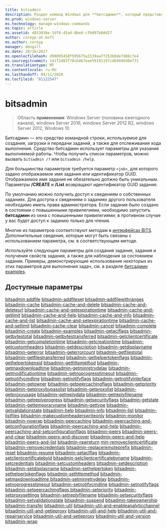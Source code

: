 ```yaml
---
title: bitsadmin
description: Раздел команд Windows для **битсадмин**, который представляет собой средство командной строки, используемое для создания, загрузки и передачи заданий и отслеживания хода выполнения.
ms.prod: windows-server
ms.technology: manage-windows-commands
ms.topic: article
ms.assetid: 4853036e-1df8-45ad-8be6-cfb097b8dd27
author: coreyp-at-msft
ms.author: coreyp
manager: dongill
ms.date: 10/16/2017
ms.openlocfilehash: d98095450f595675a1539aa7f253b0de7d08cfe4
ms.sourcegitcommit: 141f2d83f70cb467eee59191197cdb9446d8ef31
ms.translationtype: MT
ms.contentlocale: ru-RU
ms.lasthandoff: 04/11/2020
ms.locfileid: "81122547"
---
```

# <a name="bitsadmin"></a>bitsadmin

> Область **применения**: Windows Server (половина ежегодного канала), windows Server 2016, windows Server 2012 R2, windows Server 2012, Windows 10

Битсадмин — это средство командной строки, используемое для создания, загрузки и передачи заданий, а также для отслеживания хода выполнения. Средство битсадмин использует параметры для указания выполняемой работы. Чтобы получить список параметров, можно вызвать `bitsadmin /?` или `bitsadmin /help`.

Для большинства параметров требуется параметр `<job>`, для которого задано отображаемое имя задания или идентификатор GUID. Отображаемое имя задания не обязательно должно быть уникальным. Параметры **/CREATE** и **/List** возвращают идентификатор GUID задания.

По умолчанию можно получить доступ к сведениям о собственных заданиях. Для доступа к сведениям о заданиях другого пользователя необходимо иметь права администратора. Если задание было создано в состоянии с повышенными привилегиями, необходимо запустить **битсадмин** из окна с повышенными привилегиями; в противном случае у вас будет доступ к заданию только для чтения.

Многие из параметров соответствуют методам в [интерфейсах BITS](https://docs.microsoft.com/windows/win32/bits/bits-interfaces). Дополнительные сведения, которые могут быть связаны с использованием параметра, см. в соответствующем методе.

Используйте следующие параметры для создания задания, задания и получения свойств задания, а также для наблюдения за состоянием задания. Примеры, демонстрирующие использование некоторых из этих параметров для выполнения задач, см. в разделе [битсадмин examples](bitsadmin-examples.md).

## <a name="available-switches"></a>Доступные параметры

 [bitsadmin addfile](bitsadmin-addfile.md) [bitsadmin-addfileset](bitsadmin-addfileset.md) [bitsadmin-addfilewithranges](bitsadmin-addfilewithranges.md) [bitsadmin-cache](bitsadmin-cache.md) [bitsadmin-cache-and-delete](bitsadmin-cache-and-delete.md) [bitsadmin-cache-and-deleteurl](bitsadmin-cache-and-deleteurl.md) [bitsadmin-cache-and-getexpirationtime](bitsadmin-cache-and-getexpirationtime.md) [bitsadmin-cache-and-getlimit](bitsadmin-cache-and-getlimit.md) [bitsadmin-cache-and-help](bitsadmin-cache-and-help.md) [bitsadmin-cache-and-info](bitsadmin-cache-and-info.md) [bitsadmin-cache-and-list](bitsadmin-cache-and-list.md) [bitsadmin-cache-and-setexpirationtime](bitsadmin-cache-and-setexpirationtime.md) [bitsadmin-cache-and-setlimit](bitsadmin-cache-and-setlimit.md) [bitsadmin-cache-clear](bitsadmin-cache-clear.md) [bitsadmin-cancel](bitsadmin-cancel.md) [bitsadmin-complete](bitsadmin-complete.md) [bitsadmin-create](bitsadmin-create.md) [bitsadmin-examples](bitsadmin-examples.md) [bitsadmin-getaclflags](bitsadmin-getaclflags.md) [bitsadmin-getbytestotal](bitsadmin-getbytestotal.md) [bitsadmin-getbytestransferred](bitsadmin-getbytestransferred.md) [bitsadmin-getclientcertificate](bitsadmin-getclientcertificate.md) [bitsadmin-getcompletiontime](bitsadmin-getcompletiontime.md) [bitsadmin-getcreationtime](bitsadmin-getcreationtime.md) [bitsadmin-getcustomheaders](bitsadmin-getcustomheaders.md) [bitsadmin-getdescription](bitsadmin-getdescription.md) [bitsadmin-getdisplayname](bitsadmin-getdisplayname.md) [bitsadmin-geterror](bitsadmin-geterror.md) [bitsadmin-geterrorcount](bitsadmin-geterrorcount.md) [bitsadmin-getfilestotal](bitsadmin-getfilestotal.md) [bitsadmin-getfilestransferred](bitsadmin-getfilestransferred.md) [bitsadmin-gethelpertokenflags](bitsadmin-gethelpertokenflags.md) [bitsadmin-gethelpertokensid](bitsadmin-gethelpertokensid.md) [bitsadmin-gethttpmethod](bitsadmin-gethttpmethod.md) [bitsadmin-getmaxdownloadtime](bitsadmin-getmaxdownloadtime.md) [bitsadmin-getminretrydelay](bitsadmin-getminretrydelay.md) [bitsadmin-getmodificationtime](bitsadmin-getmodificationtime.md) [bitsadmin-getnoprogresstimeout](bitsadmin-getnoprogresstimeout.md) [bitsadmin-getnotifycmdline](bitsadmin-getnotifycmdline.md) [bitsadmin-getnotifyflags](bitsadmin-getnotifyflags.md) [bitsadmin-getnotifyinterface](bitsadmin-getnotifyinterface.md) [bitsadmin-getowner](bitsadmin-getowner.md) [bitsadmin-getpeercachingflags](bitsadmin-getpeercachingflags.md) [bitsadmin-getpriority](bitsadmin-getpriority.md) [bitsadmin-getproxybypasslist](bitsadmin-getproxybypasslist.md) [bitsadmin-getproxylist](bitsadmin-getproxylist.md) [bitsadmin-getproxyusage](bitsadmin-getproxyusage.md) [bitsadmin-getreplydata](bitsadmin-getreplydata.md) [bitsadmin-getreplyfilename](bitsadmin-getreplyfilename.md) [bitsadmin-getreplyprogress](bitsadmin-getreplyprogress.md) [bitsadmin-getsecurityflags](bitsadmin-getsecurityflags.md) [bitsadmin-getstate](bitsadmin-getstate.md) [bitsadmin-gettemporaryname](bitsadmin-gettemporaryname.md) [bitsadmin-gettype](bitsadmin-gettype.md) [bitsadmin-getvalidationstate](bitsadmin-getvalidationstate.md) [bitsadmin-help](bitsadmin-help.md) [bitsadmin-info](bitsadmin-info.md) [bitsadmin-list](bitsadmin-list.md) [bitsadmin-listfiles](bitsadmin-listfiles.md) [bitsadmin-makecustomheaderswriteonly](bitsadmin-makecustomheaderswriteonly.md) [bitsadmin-monitor](bitsadmin-monitor.md) [bitsadmin-nowrap](bitsadmin-nowrap.md) [bitsadmin-peercaching](bitsadmin-peercaching.md) [bitsadmin-peercaching-and-getconfigurationflags](bitsadmin-peercaching-and-getconfigurationflags.md) [bitsadmin-peercaching-and-help](bitsadmin-peercaching-and-help.md) [bitsadmin-peercaching-and-setconfigurationflags](bitsadmin-peercaching-and-setconfigurationflags.md) [bitsadmin-peers](bitsadmin-peers.md) [bitsadmin-peers-and-clear](bitsadmin-peers-and-clear.md) [bitsadmin-peers-and-discover](bitsadmin-peers-and-discover.md) [bitsadmin-peers-and-help](bitsadmin-peers-and-help.md) [bitsadmin-peers-and-list](bitsadmin-peers-and-list.md) [bitsadmin-rawreturn](bitsadmin-rawreturn.md) [min-removeclientcertificate](bitsadmin-removeclientcertificate.md) [bitsadmin-removecredentials](bitsadmin-removecredentials.md) [bitsadmin-replaceremoteprefix](bitsadmin-replaceremoteprefix.md) [bitsadmin-reset](bitsadmin-reset.md) [bitsadmin-resume](bitsadmin-resume.md) [bitsadmin-setaclflag](bitsadmin-setaclflag.md) [bitsadmin-setclientcertificatebyid](bitsadmin-setclientcertificatebyid.md) [bitsadmin-setclientcertificatebyname](bitsadmin-setclientcertificatebyname.md) [bitsadmin-setcredentials](bitsadmin-setcredentials.md) [bitsadmin-setcustomheaders](bitsadmin-setcustomheaders.md) [bitsadmin-setdescription](bitsadmin-setdescription.md) [bitsadmin-setdisplayname](bitsadmin-setdisplayname.md) [bitsadmin-sethelpertoken](bitsadmin-sethelpertoken.md) [bitsadmin-sethelpertokenflags](bitsadmin-sethelpertokenflags.md) [bitsadmin-sethttpmethod](bitsadmin-sethttpmethod.md) [bitsadmin-setmaxdownloadtime ](bitsadmin-setmaxdownloadtime.md) [bitsadmin-setminretrydelay](bitsadmin-setminretrydelay.md) [bitsadmin-setnoprogresstimeout](bitsadmin-setnoprogresstimeout.md) [bitsadmin-setnotifycmdline](bitsadmin-setnotifycmdline.md) [bitsadmin-setnotifyflags](bitsadmin-setnotifyflags.md) [bitsadmin-setpeercachingflags ](bitsadmin-setpeercachingflags.md) [bitsadmin-setpriority](bitsadmin-setpriority.md) [bitsadmin-setproxysettings](bitsadmin-setproxysettings.md) [bitsadmin-setreplyfilename](bitsadmin-setreplyfilename.md) [bitsadmin-setsecurityflags](bitsadmin-setsecurityflags.md) [bitsadmin-setvalidationstate](bitsadmin-setvalidationstate.md) [bitsadmin-suspend](bitsadmin-suspend.md) [bitsadmin-takeownership](bitsadmin-takeownership.md) [bitsadmin-transfer](bitsadmin-transfer.md) [bitsadmin-util](bitsadmin-util.md) [bitsadmin-util-and-enableanalyticchannel](bitsadmin-util-and-enableanalyticchannel.md) [bitsadmin-util-and-getieproxy](bitsadmin-util-and-getieproxy.md) [bitsadmin-util-and-help](bitsadmin-util-and-help.md) [bitsadmin-util-and-repairservice](bitsadmin-util-and-repairservice.md) [bitsadmin-util-and-setieproxy](bitsadmin-util-and-setieproxy.md) [bitsadmin-util-and-version](bitsadmin-util-and-version.md) [bitsadmin-wrap](bitsadmin-wrap.md)